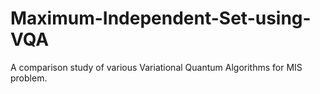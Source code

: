 # Maximum-Independent-Set-using-VQA
A comparison study of various Variational Quantum Algorithms for MIS problem.
